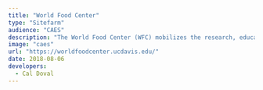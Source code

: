```yaml
---
title: "World Food Center"
type: "Sitefarm"
audience: "CAES"
description: "The World Food Center (WFC) mobilizes the research, educational and outreach resources of UC Davis, in partnership with consumers, public and philanthropic entities, and the agricultural, marine and food industries, to promote innovative, sustainable and equitable food systems."
image: "caes"
url: "https://worldfoodcenter.ucdavis.edu/"
date: 2018-08-06
developers:
  - Cal Doval
---
```

